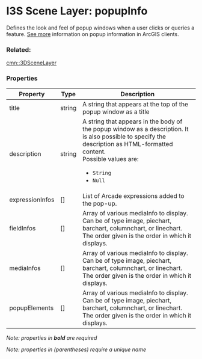 # I3S Scene Layer: popupInfo

Defines the look and feel of popup windows when a user clicks or queries a feature. [See more](https://developers.arcgis.com/web-scene-specification/objects/popupInfo/) information on popup information in ArcGIS clients.

### Related:

[cmn::3DSceneLayer](3DSceneLayer.cmn.md)
### Properties

| Property | Type | Description |
| --- | --- | --- |
| title | string | A string that appears at the top of the popup window as a title |
| description | string | A string that appears in the body of the popup window as a description. It is also possible to specify the description as HTML-formatted content.<div>Possible values are:<ul><li>`String`</li><li>`Null`</li></ul></div> |
| expressionInfos | [] | List of Arcade expressions added to the pop-up. |
| fieldInfos | [] | Array of various mediaInfo to display. Can be of type image, piechart, barchart, columnchart, or linechart. The order given is the order in which it displays. |
| mediaInfos | [] | Array of various mediaInfo to display. Can be of type image, piechart, barchart, columnchart, or linechart. The order given is the order in which it displays. |
| popupElements | [] | Array of various mediaInfo to display. Can be of type image, piechart, barchart, columnchart, or linechart. The order given is the order in which it displays. |

*Note: properties in **bold** are required*

*Note: properties in (parentheses) require a unique name*

